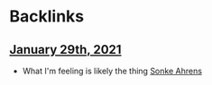 
# Backlinks
## [January 29th, 2021](<January 29th, 2021.md>)
- What I'm feeling is likely the thing [Sonke Ahrens](<Sonke Ahrens.md>)

